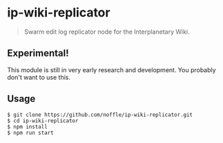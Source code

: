 # ip-wiki-replicator

> Swarm edit log replicator node for the Interplanetary Wiki.

## Experimental!

This module is still in very early research and development. You probably don't
want to use this.

## Usage

```
$ git clone https://github.com/noffle/ip-wiki-replicator.git
$ cd ip-wiki-replicator
$ npm install
$ npm run start
```

